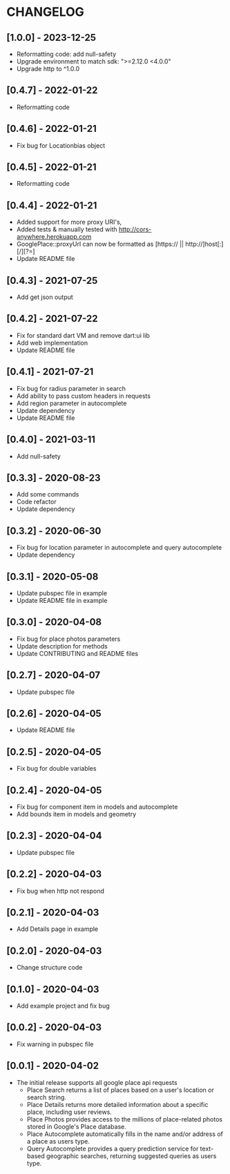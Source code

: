 # CHANGELOG

## [1.0.0] - 2023-12-25

- Reformatting code: add null-safety
- Upgrade environment to match sdk: ">=2.12.0 <4.0.0"
- Upgrade http to ^1.0.0

## [0.4.7] - 2022-01-22

- Reformatting code

## [0.4.6] - 2022-01-21

- Fix bug for Locationbias object

## [0.4.5] - 2022-01-21

- Reformatting code

## [0.4.4] - 2022-01-21

- Added support for more proxy URI's, 
- Added tests & manually tested with http://cors-anywhere.herokuapp.com
- GooglePlace::proxyUrl can now be formatted as [https:// || http://]host[:<port>][/<path>][?<url-param-name>=]
- Update README file

## [0.4.3] - 2021-07-25

- Add get json output

## [0.4.2] - 2021-07-22

- Fix for standard dart VM and remove dart:ui lib
- Add web implementation
- Update README file

## [0.4.1] - 2021-07-21

- Fix bug for radius parameter in search
- Add ability to pass custom headers in requests
- Add region parameter in autocomplete
- Update dependency
- Update README file

## [0.4.0] - 2021-03-11

- Add null-safety

## [0.3.3] - 2020-08-23

- Add some commands
- Code refactor
- Update dependency

## [0.3.2] - 2020-06-30

- Fix bug for location parameter in autocomplete and query autocomplete
- Update dependency

## [0.3.1] - 2020-05-08

- Update pubspec file in example
- Update README file in example

## [0.3.0] - 2020-04-08

- Fix bug for place photos parameters
- Update description for methods
- Update CONTRIBUTING and README files

## [0.2.7] - 2020-04-07

- Update pubspec file

## [0.2.6] - 2020-04-05

- Update README file

## [0.2.5] - 2020-04-05

- Fix bug for double variables

## [0.2.4] - 2020-04-05

- Fix bug for component item in models and autocomplete
- Add bounds item in models and geometry

## [0.2.3] - 2020-04-04

- Update pubspec file

## [0.2.2] - 2020-04-03

- Fix bug when http not respond

## [0.2.1] - 2020-04-03

- Add Details page in example

## [0.2.0] - 2020-04-03

- Change structure code

## [0.1.0] - 2020-04-03

- Add example project and fix bug

## [0.0.2] - 2020-04-03

- Fix warning in pubspec file

## [0.0.1] - 2020-04-02

- The initial release supports all google place api requests
  - Place Search returns a list of places based on a user's location or search string.
  - Place Details returns more detailed information about a specific place, including user reviews.
  - Place Photos provides access to the millions of place-related photos stored in Google's Place database.
  - Place Autocomplete automatically fills in the name and/or address of a place as users type.
  - Query Autocomplete provides a query prediction service for text-based geographic searches, returning suggested queries as users type.
